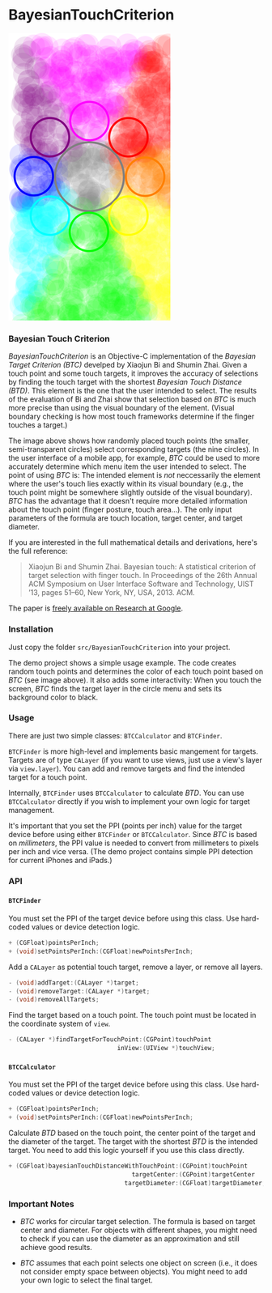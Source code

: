 BayesianTouchCriterion
======================

![BayesianTouchCriterion](https://github.com/fe9lix/BayesianTouchCriterion/blob/gh-pages/images/demo_app.png?raw=true)

### Bayesian Touch Criterion

*BayesianTouchCriterion* is an Objective-C implementation of the *Bayesian Target Criterion (BTC)* develped by Xiaojun Bi and Shumin Zhai. Given a touch point and some touch targets, it improves the accuracy of selections by finding the touch target with the shortest *Bayesian Touch Distance (BTD)*. This element is the one that the user intended to select. The results of the evaluation of Bi and Zhai show that selection based on *BTC* is much more precise than using the visual boundary of the element. (Visual boundary checking is how most touch frameworks determine if the finger touches a target.)

The image above shows how randomly placed touch points (the smaller, semi-transparent circles) select corresponding targets (the nine circles). In the user interface of a mobile app, for example, *BTC* could be used to more accurately determine which menu item the user intended to select. The point of using *BTC* is: The intended element is *not* neccessarily the element where the user's touch lies exactly within its visual boundary (e.g., the touch point might be somewhere slightly outside of the visual boundary). *BTC* has the advantage that it doesn't require more detailed information about the touch point (finger posture, touch area...). The only input parameters of the formula are touch location, target center, and target diameter.

If you are interested in the full mathematical details and derivations, here's the full reference: 

> Xiaojun Bi and Shumin Zhai. Bayesian touch: A statistical criterion of target selection with finger touch. In Proceedings of the 26th Annual ACM Symposium on User Interface Software and Technology, UIST ’13, pages 51–60, New York, NY, USA, 2013. ACM.

The paper is [freely available on Research at Google](http://research.google.com/pubs/archive/41644.pdf).

### Installation

Just copy the folder `src/BayesianTouchCriterion` into your project. 

The demo project shows a simple usage example. The code creates random touch points and determines the color of each touch point based on *BTC* (see image above). It also adds some interactivity: When you touch the screen, *BTC* finds the target layer in the circle menu and sets its background color to black. 

### Usage

There are just two simple classes: `BTCCalculator` and `BTCFinder`. 

`BTCFinder` is more high-level and implements basic mangement for targets. Targets are of type `CALayer` (if you want to use views, just use a view's layer via `view.layer`). You can add and remove targets and find the intended target for a touch point.

Internally, `BTCFinder` uses `BTCCalculator` to calculate *BTD*. You can use `BTCCalculator` directly if you wish to implement your own logic for target management. 

It's important that you set the PPI (points per inch) value for the target device before using either `BTCFinder` or `BTCCalculator`. Since *BTC* is based on *millimeters*, the PPI value is needed to convert from millimeters to pixels per inch and vice versa. (The demo project contains simple PPI detection for current iPhones and iPads.)

### API

#### `BTCFinder`

You must set the PPI of the target device before using this class. 
Use hard-coded values or device detection logic.
```objective-c
+ (CGFloat)pointsPerInch;
+ (void)setPointsPerInch:(CGFloat)newPointsPerInch;
```

Add a `CALayer` as potential touch target, remove a layer, or remove all layers.
```objective-c
- (void)addTarget:(CALayer *)target;
- (void)removeTarget:(CALayer *)target;
- (void)removeAllTargets;
```

Find the target based on a touch point. The touch point must be located in the coordinate system of `view`. 
```objective-c
- (CALayer *)findTargetForTouchPoint:(CGPoint)touchPoint
                              inView:(UIView *)touchView;
```

#### `BTCCalculator`

You must set the PPI of the target device before using this class. 
Use hard-coded values or device detection logic.
```objective-c
+ (CGFloat)pointsPerInch;
+ (void)setPointsPerInch:(CGFloat)newPointsPerInch;
```

Calculate *BTD* based on the touch point, the center point of the target and the diameter of the target. The target with the shortest *BTD* is the intended target. 
You need to add this logic yourself if you use this class directly.

```objective-c
+ (CGFloat)bayesianTouchDistanceWithTouchPoint:(CGPoint)touchPoint
                                  targetCenter:(CGPoint)targetCenter
                                targetDiameter:(CGFloat)targetDiameter;
```

### Important Notes

- *BTC* works for circular target selection. The formula is based on target center and diameter. For objects with different shapes, you might need to check if you can use the diameter as an approximation and still achieve good results. 

- *BTC* assumes that each point selects one object on screen (i.e., it does not consider empty space between objects). You might need to add your own logic to select the final target.

